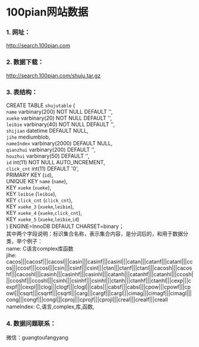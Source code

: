 # 100pian网站数据

### 1. 网址：
http://search.100pian.com

### 2. 数据下载：
http://search.100pian.com/shuju.tar.gz

### 3. 表结构：
CREATE TABLE `shujutable` (  
  `name` varbinary(200) NOT NULL DEFAULT '',  
  `xueke` varbinary(20) NOT NULL DEFAULT '',  
  `leibie` varbinary(40) NOT NULL DEFAULT '',  
  `shijian` datetime DEFAULT NULL,  
  `jihe` mediumblob,  
  `nameIndex` varbinary(2000) DEFAULT NULL,  
  `qianzhui` varbinary(200) DEFAULT '',  
  `houzhui` varbinary(50) DEFAULT '',  
  `id` int(11) NOT NULL AUTO_INCREMENT,  
  `click_cnt` int(11) DEFAULT '0',  
  PRIMARY KEY (`id`),  
  UNIQUE KEY `name` (`name`),  
  KEY `xueke` (`xueke`),  
  KEY `leibie` (`leibie`),  
  KEY `click_cnt` (`click_cnt`),  
  KEY `xueke_3` (`xueke`,`leibie`),  
  KEY `xueke_4` (`xueke`,`click_cnt`),  
  KEY `xueke_5` (`xueke`,`leibie`,`id`)  
  ) ENGINE=InnoDB DEFAULT CHARSET=binary；  
其中两个字段说明：<name>标识集合名称，<jihe>表示集合内容，<nameIndex>是分词后的<name>，<xueke>和<leibie>用于数据分类，举个例子：  
  name: C语言complex库函数  
  jihe: cacos|||cacosf|||cacosl|||casin|||casinf|||casinl|||catan|||catanf|||catanl|||ccos|||ccosf|||ccosl|||csin|||csinf|||csinl|||ctan|||ctanf|||ctanl|||cacosh|||cacoshf|||cacoshl|||casinh|||casinhf|||casinhl|||catanh|||catanhf|||catanhl|||ccosh|||ccoshf|||ccoshl|||csinh|||csinhf|||csinhl|||ctanh|||ctanhf|||ctanhl|||cexp|||cexpf|||cexpl|||clog|||clogf|||clogl|||cabs|||cabsf|||cabsl|||cpow|||cpowf|||cpowl|||csqrt|||csqrtf|||csqrtl|||carg|||cargf|||cargl|||cimag|||cimagf|||cimagl|||cong|||congf|||congl|||cproj|||cprojf|||cprojl|||creal|||crealf|||creall  
  nameIndex: C,语言,complex,库,函数,  
  
### 4. 数据问题联系：
微信：guangtoufangyang
